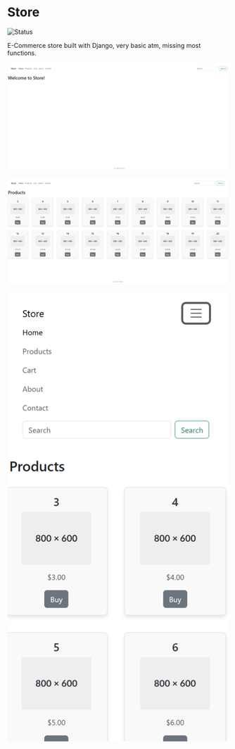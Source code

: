 # Store
![Status](https://img.shields.io/badge/status-Early_Development-orange)

E-Commerce store built with Django, very basic atm, missing most functions. 

![Home](images/home.png)

![Products](images/products.png)

![Responsive](images/responsive.png)
